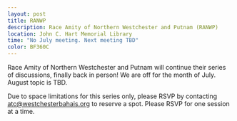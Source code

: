 ```yaml
---
layout: post
title: RANWP 
description: Race Amity of Northern Westchester and Putnam (RANWP)
location: John C. Hart Memorial Library
time: "No July meeting. Next meeting TBD" 
color: BF360C
---
```

Race Amity of Northern Westchester and Putnam will continue their series of discussions,
finally back in person! We are off for the month of July. August topic is TBD.

Due to space limitations for this series only, please RSVP by contacting
<atc@westchesterbahais.org> to reserve a spot. Please RSVP for one session at a time.
